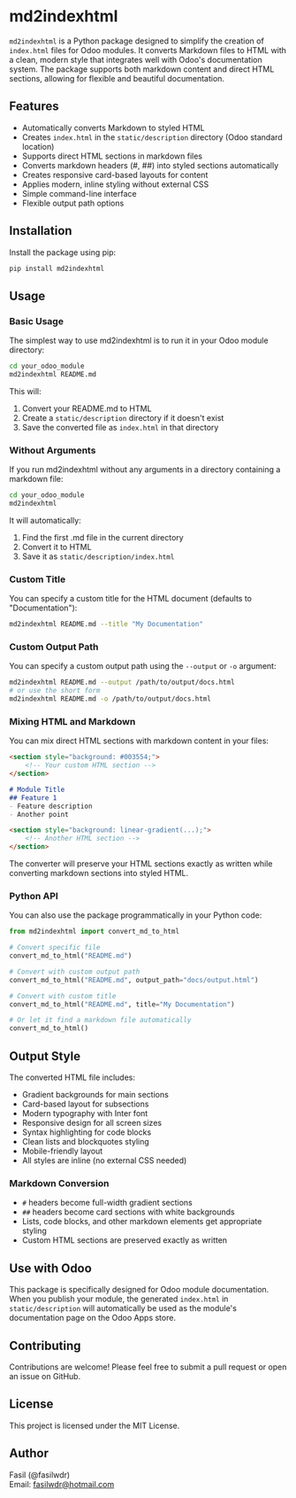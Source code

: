 # md2indexhtml

`md2indexhtml` is a Python package designed to simplify the creation of `index.html` files for Odoo modules. It converts Markdown files to HTML with a clean, modern style that integrates well with Odoo's documentation system. The package supports both markdown content and direct HTML sections, allowing for flexible and beautiful documentation.

## Features

- Automatically converts Markdown to styled HTML
- Creates `index.html` in the `static/description` directory (Odoo standard location)
- Supports direct HTML sections in markdown files
- Converts markdown headers (#, ##) into styled sections automatically
- Creates responsive card-based layouts for content
- Applies modern, inline styling without external CSS
- Simple command-line interface
- Flexible output path options

## Installation

Install the package using pip:

```bash
pip install md2indexhtml
```

## Usage

### Basic Usage

The simplest way to use md2indexhtml is to run it in your Odoo module directory:

```bash
cd your_odoo_module
md2indexhtml README.md
```

This will:
1. Convert your README.md to HTML
2. Create a `static/description` directory if it doesn't exist
3. Save the converted file as `index.html` in that directory

### Without Arguments

If you run md2indexhtml without any arguments in a directory containing a markdown file:

```bash
cd your_odoo_module
md2indexhtml
```

It will automatically:
1. Find the first .md file in the current directory
2. Convert it to HTML
3. Save it as `static/description/index.html`

### Custom Title

You can specify a custom title for the HTML document (defaults to "Documentation"):

```bash
md2indexhtml README.md --title "My Documentation"
```

### Custom Output Path

You can specify a custom output path using the `--output` or `-o` argument:

```bash
md2indexhtml README.md --output /path/to/output/docs.html
# or use the short form
md2indexhtml README.md -o /path/to/output/docs.html
```

### Mixing HTML and Markdown

You can mix direct HTML sections with markdown content in your files:

```markdown
<section style="background: #003554;">
    <!-- Your custom HTML section -->
</section>

# Module Title
## Feature 1
- Feature description
- Another point

<section style="background: linear-gradient(...);">
    <!-- Another HTML section -->
</section>
```

The converter will preserve your HTML sections exactly as written while converting markdown sections into styled HTML.

### Python API

You can also use the package programmatically in your Python code:

```python
from md2indexhtml import convert_md_to_html

# Convert specific file
convert_md_to_html("README.md")

# Convert with custom output path
convert_md_to_html("README.md", output_path="docs/output.html")

# Convert with custom title
convert_md_to_html("README.md", title="My Documentation")

# Or let it find a markdown file automatically
convert_md_to_html()
```

## Output Style

The converted HTML file includes:

- Gradient backgrounds for main sections
- Card-based layout for subsections
- Modern typography with Inter font
- Responsive design for all screen sizes
- Syntax highlighting for code blocks
- Clean lists and blockquotes styling
- Mobile-friendly layout
- All styles are inline (no external CSS needed)

### Markdown Conversion

- `#` headers become full-width gradient sections
- `##` headers become card sections with white backgrounds
- Lists, code blocks, and other markdown elements get appropriate styling
- Custom HTML sections are preserved exactly as written

## Use with Odoo

This package is specifically designed for Odoo module documentation. When you publish your module, the generated `index.html` in `static/description` will automatically be used as the module's documentation page on the Odoo Apps store.

## Contributing

Contributions are welcome! Please feel free to submit a pull request or open an issue on GitHub.

## License

This project is licensed under the MIT License.

## Author

Fasil (@fasilwdr)  
Email: fasilwdr@hotmail.com